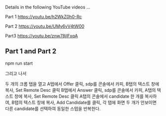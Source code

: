 Details in the following YouTube videos ...

Part 1
https://youtu.be/h2WkZ0h0-Rc

Part 2
https://youtu.be/UMy6vV4tW00

Part3
https://youtu.be/znw78jlFxqA

## Part 1 and Part 2
npm run start

그리고 나서

두 개의 크롬 탭을 열고
A탭에서 Offer 클릭, sdp를 콘솔에서 카피, B탭의 텍스트 창에 복사, Set Remote Desc 클릭
B탭에서 Answer 클릭, sdp를 콘솔에서 카피, A탭의 텍스트 창에 복사, Set Remote Desc 클릭
A탭의 콘솔에서 candidate 한 개를 복사하여, B탭의 텍스트 창에 복사, Add Candidate를 클릭, 
각 탭에 화면 두 개가 안보이면 다른 candidate를 선택하여 동일한 스텝을 반복한다. 

